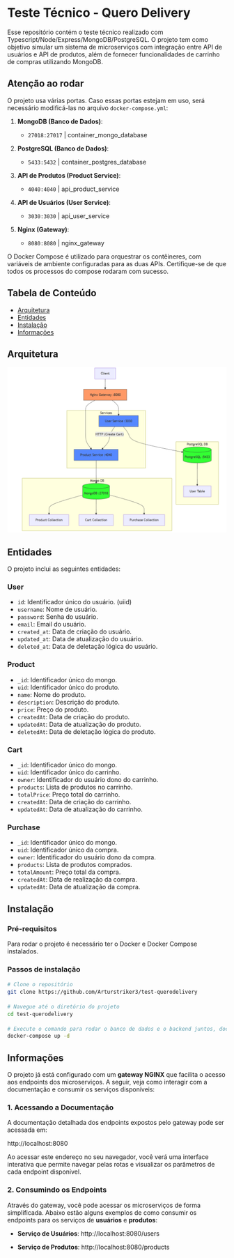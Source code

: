 # Teste Técnico -  Quero Delivery

Esse repositório contém o teste técnico realizado com Typescript/Node/Express/MongoDB/PostgreSQL. O projeto tem como objetivo simular um sistema de microserviços com integração entre API de usuários e API de produtos, além de fornecer funcionalidades de carrinho de compras utilizando MongoDB.

## Atenção ao rodar

O projeto usa várias portas. Caso essas portas estejam em uso, será necessário modificá-las no arquivo `docker-compose.yml`:

1. **MongoDB (Banco de Dados)**:  
    - `27018:27017` | container_mongo_database

2. **PostgreSQL (Banco de Dados)**:  
    - `5433:5432` | container_postgres_database

3. **API de Produtos (Product Service)**:  
    - `4040:4040` | api_product_service

4. **API de Usuários (User Service)**:  
    - `3030:3030` | api_user_service

5. **Nginx (Gateway)**:  
    - `8080:8080` | nginx_gateway

O Docker Compose é utilizado para orquestrar os contêineres, com variáveis de ambiente configuradas para as duas APIs. Certifique-se de que todos os processos do compose rodaram com sucesso.

## Tabela de Conteúdo

- [Arquitetura](#arquitetura)
- [Entidades](#entidades)
- [Instalação](#instalação)
- [Informações](#informações)

## Arquitetura
<div align="center">
     <img src="image.png" alt="alt text" />
</div>

## Entidades

O projeto inclui as seguintes entidades:

### User
- `id`: Identificador único do usuário. (uiid)
- `username`: Nome de usuário.
- `password`: Senha do usuário.
- `email`: Email do usuário.
- `created_at`: Data de criação do usuário.
- `updated_at`: Data de atualização do usuário.
- `deleted_at`: Data de deletação lógica do usuário.

### Product
- `_id`: Identificador único do mongo.
- `uid`: Identificador único do produto.
- `name`: Nome do produto.
- `description`: Descrição do produto.
- `price`: Preço do produto.
- `createdAt`: Data de criação do produto.
- `updatedAt`: Data de atualização do produto.
- `deletedAt`: Data de deletação lógica do produto.

### Cart
- `_id`: Identificador único do mongo.
- `uid`: Identificador único do carrinho.
- `owner`: Identificador do usuário dono do carrinho.
- `products`: Lista de produtos no carrinho.
- `totalPrice`: Preço total do carrinho.
- `createdAt`: Data de criação do carrinho.
- `updatedAt`: Data de atualização do carrinho.

### Purchase
- `_id`: Identificador único do mongo.
- `uid`: Identificador único da compra.
- `owner`: Identificador do usuário dono da compra.
- `products`: Lista de produtos comprados.
- `totalAmount`: Preço total da compra.
- `createdAt`: Data de realização da compra.
- `updatedAt`: Data de atualização da compra.

## Instalação

### Pré-requisitos
Para rodar o projeto é necessário ter o Docker e Docker Compose instalados.

### Passos de instalação

```bash
# Clone o repositório
git clone https://github.com/Arturstriker3/test-querodelivery

# Navegue até o diretório do projeto
cd test-querodelivery

# Execute o comando para rodar o banco de dados e o backend juntos, dockerizados
docker-compose up -d
```

## Informações

O projeto já está configurado com um **gateway NGINX** que facilita o acesso aos endpoints dos microserviços. A seguir, veja como interagir com a documentação e consumir os serviços disponíveis:

### 1. Acessando a Documentação

A documentação detalhada dos endpoints expostos pelo gateway pode ser acessada em:

http://localhost:8080

Ao acessar este endereço no seu navegador, você verá uma interface interativa que permite navegar pelas rotas e visualizar os parâmetros de cada endpoint disponível.

### 2. Consumindo os Endpoints

Através do gateway, você pode acessar os microserviços de forma simplificada. Abaixo estão alguns exemplos de como consumir os endpoints para os serviços de **usuários** e **produtos**:

- **Serviço de Usuários**: 
http://localhost:8080/users

- **Serviço de Produtos**: 
http://localhost:8080/products